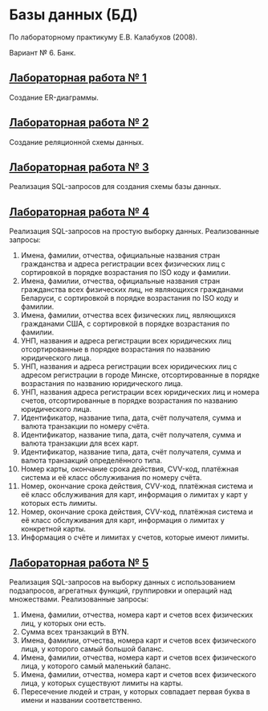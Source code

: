 # Базы данных (БД)
По лабораторному практикуму Е.В. Калабухов (2008). 

Вариант № 6. Банк.
## [Лабораторная работа № 1](https://github.com/andrejHurynovic/bsuirLabs/tree/main/term7/БД/БД%2C%20ЛР%20№%201)
Создание ER-диаграммы.
## [Лабораторная работа № 2](https://github.com/andrejHurynovic/bsuirLabs/tree/main/term7/БД/БД%2C%20ЛР%20№%202)
Создание реляционной схемы данных.
## [Лабораторная работа № 3](https://github.com/andrejHurynovic/bsuirLabs/tree/main/term7/БД/БД%2C%20ЛР%20№%203)
Реализация SQL-запросов для создания схемы базы данных.
## [Лабораторная работа № 4](https://github.com/andrejHurynovic/bsuirLabs/tree/main/term7/БД/БД%2C%20ЛР%20№%204)
Реализация SQL-запросов на простую выборку данных.
Реализованные запросы:
1. Имена, фамилии, отчества, официальные названия стран гражданства и адреса регистрации всех физических лиц с сортировкой в порядке возрастания по ISO коду и фамилии.
2. Имена, фамилии, отчества, официальные названия стран гражданства всех физических лиц, не являющихся гражданами Беларуси, с сортировкой в порядке возрастания по ISO коду и фамилии.
3. Имена, фамилии, отчества всех физических лиц, являющихся гражданами США, с сортировкой в порядке возрастания по фамилии.
4. УНП, названия и адреса регистрации всех юридических лиц отсортированные в порядке возрастания по названию юридического лица.
5. УНП, названия и адреса регистрации всех юридических лиц с адресом регистрации в городе Минске, отсортированные в порядке возрастания по названию юридического лица.
6. УНП, названия адреса регистрации всех юридических лиц и номера счетов, отсортированные в порядке возрастания по названию юридического лица.
7. Идентификатор, название типа, дата, счёт получателя, сумма и валюта транзакции по номеру счёта.
8. Идентификатор, название типа, дата, счёт получателя, сумма и валюта транзакции для всех карт.
9. Идентификатор, название типа, дата, счёт получателя, сумма и валюта транзакций определённого типа.
10. Номер карты, окончание срока действия, CVV-код, платёжная система и её класс обслуживания по номеру счёта.
11. Номер, окончание срока действия, CVV-код, платёжная система и её класс обслуживания для карт, информация о лимитах у карт у которых есть лимиты.
12. Номер, окончание срока действия, CVV-код, платёжная система и её класс обслуживания для карт, информация о лимитах у конкретной карты.
13. Информация о счёте и лимитах у счетов, которые имеют лимиты.
## [Лабораторная работа № 5](https://github.com/andrejHurynovic/bsuirLabs/tree/main/term7/БД/БД%2C%20ЛР%20№%205)
Реализация SQL-запросов на выборку данных с использованием подзапросов, агрегатных функций, группировки и операций над множествами.
Реализованные запросы:
1. Имена, фамилии, отчества, номера карт и счетов всех физических лиц, у которых они есть.
2. Сумма всех транзакций в BYN.
3. Имена, фамилии, отчества, номера карт и счетов всех физического лица, у которого самый большой баланс.
4. Имена, фамилии, отчества, номера карт и счетов всех физического лица, у которого самый маленький баланс.
5. Имена, фамилии, отчества, номера карт и счетов всех физического лица, у которых существуют лимиты на карты.
6. Пересечение людей и стран, у которых совпадает первая буква в имени и названии соответственно. 